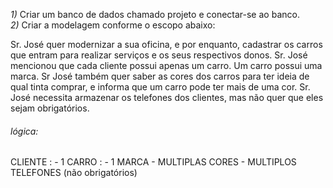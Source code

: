 *1)* Criar um banco de dados chamado projeto e conectar-se ao banco.<br>
_2)_ Criar a modelagem conforme o escopo abaixo:

<p>
  Sr. José quer modernizar a sua oficina, e por enquanto, cadastrar os carros que entram
  para realizar serviços e os seus respectivos donos. Sr. José mencionou que cada cliente
  possui apenas um carro. Um carro possui uma marca. Sr José também quer saber as cores
  dos carros para ter ideia de qual tinta comprar, e informa que um carro pode ter mais
  de uma cor. Sr. José necessita armazenar os telefones dos clientes, mas não quer que
  eles sejam obrigatórios.
</p>

###### lógica:

  CLIENTE :
    - 1 CARRO :
          - 1 MARCA
          - MULTIPLAS CORES
    - MULTIPLOS TELEFONES (não obrigatórios)

